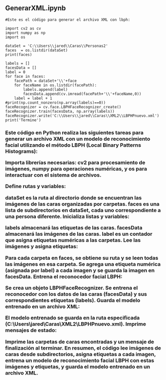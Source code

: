 ## GenerarXML.ipynb

~~~
#Este es el código para generar el archivo XML con lbph:

import cv2 as cv 
import numpy as np 
import os

dataSet = 'C:\\Users\\jared\\Caras\\Personas2'
faces  = os.listdir(dataSet)
print(faces)

labels = []
facesData = []
label = 0 
for face in faces:
    facePath = dataSet+'\\'+face
    for faceName in os.listdir(facePath):
        labels.append(label)
        facesData.append(cv.imread(facePath+'\\'+faceName,0))
    label = label + 1
#print(np.count_nonzero(np.array(labels)==0)) 
faceRecognizer = cv.face.LBPHFaceRecognizer_create()
faceRecognizer.train(facesData, np.array(labels))
faceRecognizer.write('C:\\Users\\jared\\Caras\\XML2\\LBPHPnuevo.xml')
print('Termine')

~~~

<h3>Este código en Python realiza las siguientes tareas para generar un archivo XML con un modelo de reconocimiento facial utilizando el método LBPH (Local Binary Patterns Histograms):

Importa librerías necesarias: cv2 para procesamiento de imágenes, numpy para operaciones numéricas, y os para interactuar con el sistema de archivos.

Define rutas y variables:

dataSet es la ruta al directorio donde se encuentran las imágenes de las caras organizadas por carpetas.
faces es una lista de subdirectorios en dataSet, cada uno correspondiente a una persona diferente.
Inicializa listas y variables:

labels almacenará las etiquetas de las caras.
facesData almacenará las imágenes de las caras.
label es un contador que asigna etiquetas numéricas a las carpetas.
Lee las imágenes y asigna etiquetas:

Para cada carpeta en faces, se obtiene su ruta y se leen todas las imágenes en esa carpeta.
Se agrega una etiqueta numérica (asignada por label) a cada imagen y se guarda la imagen en facesData.
Entrena el reconocedor facial LBPH:

Se crea un objeto LBPHFaceRecognizer.
Se entrena el reconocedor con los datos de las caras (facesData) y sus correspondientes etiquetas (labels).
Guarda el modelo entrenado en un archivo XML:

El modelo entrenado se guarda en la ruta especificada (C:\\Users\\jared\\Caras\\XML2\\LBPHPnuevo.xml).
Imprime mensajes de estado:

Imprime las carpetas de caras encontradas y un mensaje de finalización al terminar.
En resumen, el código lee imágenes de caras desde subdirectorios, asigna etiquetas a cada imagen, entrena un modelo de reconocimiento facial LBPH con estas imágenes y etiquetas, y guarda el modelo entrenado en un archivo XML.</h3>